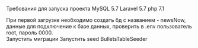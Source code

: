 Требования для запуска проекта
MySQL 5.7
Laravel 5.7
php 7.1

При первой загрузке необходимо создать бд с названием - newsNow, данные для подключение к базе данных, проверить в .env
пользователь root, пароль 0000.  
Запустить миграции
Запустить seed BulletsTableSeeder 
